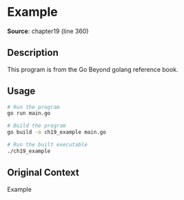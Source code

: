 # Example

**Source**: chapter19 (line 360)

## Description

This program is from the Go Beyond golang reference book.

## Usage

```bash
# Run the program
go run main.go

# Build the program
go build -o ch19_example main.go

# Run the built executable
./ch19_example
```

## Original Context

Example
